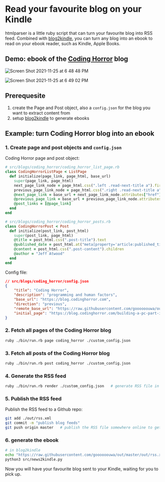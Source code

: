 # Read your favourite blog on your Kindle

htmlparser is a little ruby script that can turn your favourite blog into RSS feed. Combined with [blog2kindle](https://github.com/goooooouwa/blog2kindle), you can turn any blog into an ebook to read on your ebook reader, such as Kindle, Apple Books.

## Demo: ebook of the [Coding Horror](https://blog.codinghorror.com/) blog

![Screen Shot 2021-11-25 at 6 48 48 PM](https://user-images.githubusercontent.com/1495607/143427976-0fa33f81-93e6-4271-8562-53cce35bd1e1.png)

![Screen Shot 2021-11-25 at 6 49 02 PM](https://user-images.githubusercontent.com/1495607/143427994-5eea1a37-2b73-4c71-9858-eed10ea09abd.png)

## Prerequesite

1. create the Page and Post object, also a `config.json` for the blog you want to extract content from
2. setup [blog2kindle](https://github.com/goooooouwa/blog2kindle) to generate ebooks

## Example: turn Coding Horror blog into an ebook

### 1. Create page and post objects and `config.json`

Coding Horror page and post object:

```ruby
# src/blogs/coding_horror/coding_horror_list_page.rb
class CodingHorrorListPage < ListPage
  def initialize(page_link, page_html, base_url)
    super(page_link, page_html)
    next_page_link_node = page_html.css(".left .read-next-title a").first
    previous_page_link_node = page_html.css(".right .read-next-title a").first
    @next_page_link = base_url + next_page_link_node.attributes["href"].value unless next_page_link_node.nil?
    @previous_page_link = base_url + previous_page_link_node.attributes["href"].value unless previous_page_link_node.nil?
    @post_links = [@page_link]
  end
end

# src/blogs/coding_horror/coding_horror_posts.rb
class CodingHorrorPost < Post
  def initialize(post_link, post_html)
    super(post_link, page_html)
    @title = post_html.css(".post-title").text
    @published_date = post_html.at("meta[property='article:published_time']")['content']
    @content = post_html.css(".post-content").children
    @author = "Jeff Atwood"
  end
end
```

Config file:

```json
// src/blogs/coding_horror/config.json
{
    "title": "Coding Horror",
    "description": "programming and human factors",
    "base_url": "https://blog.codinghorror.com",
    "direction": "previous",
    "remote_base_url": "https://raw.githubusercontent.com/goooooouwa/out/master/coding_horror",
    "initial_page": "https://blog.codinghorror.com/building-a-pc-part-ix-downsizing/"
}
```

### 2. Fetch all pages of the Coding Horror blog

```bash
ruby ./bin/run.rb page coding_horror ./custom_config.json
```

### 3. Fetch all posts of the Coding Horror blog

```bash
ruby ./bin/run.rb post coding_horror ./custom_config.json
```

### 4. Generate the RSS feed

```bash
ruby ./bin/run.rb render ./custom_config.json   # generate RSS file in config["our_dir"]
```

### 5. Publish the RSS feed

Publish the RSS feed to a Github repo:

```bash
git add ./out/rss.xml
git commit -m "publish blog feeds"
git push origin master   # publish the RSS file somewhere online to get an public link
```

### 6. generate the ebook

```bash
# in blog2kindle
echo "https://raw.githubusercontent.com/goooooouwa/out/master/out/rss.xml" > config/feeds.txt
python3 src/news2kindle.py
```

Now you will have your favourite blog sent to your Kindle, waiting for you to pick up.
